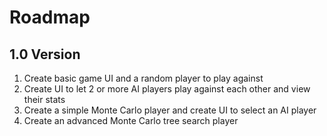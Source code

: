 # Roadmap

## 1.0 Version
1. Create basic game UI and a random player to play against
2. Create UI to let 2 or more AI players play against each other and view their stats
3. Create a simple Monte Carlo player and create UI to select an AI player 
4. Create an advanced Monte Carlo tree search player
